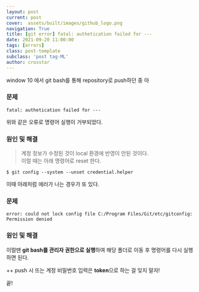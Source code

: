 ```yaml
---
layout: post
current: post
cover:  assets/built/images/github_logo.png
navigation: True
title: [git error] fatal: authetication failed for ---
date: 2021-09-20 11:00:00
tags: [errors]
class: post-template
subclass: 'post tag-ML'
author: crosstar
---
```



window 10 에서 git bash를 통해 repository로 push하던 중 아
### 문제
~~~
fatal: authetication failed for ---
~~~
위와 같은 오류로 명령어 실행이 거부되었다.

### 원인 및 해결
>계정 정보가 수정된 것이 local 환경에 반영이 안된 것이다.  
> 이럴 때는 아래 명령어로 reset 한다.

~~~
﻿$ git config --system --unset credential.helper
~~~

이때 아래처럼 에러가 나는 경우가 또 있다.

### 문제
~~~
﻿error: could not lock config file C:/Program Files/Git/etc/gitconfig: Permission denied
~~~

### 원인 및 해결
이럴땐 **git bash를 관리자 권한으로 실행**하여 해당 폴더로 이동 후 명령어를 다시 실행하면 된다.


++ push 시 뜨는 계정 비밀번호 입력은 **token**으로 하는 걸 잊지 말자!


끝!